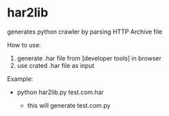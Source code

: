 # har2lib
generates python crawler by parsing HTTP Archive file

How to use:
1. generate .har file from [developer tools] in browser
2. use crated .har file as input


Example:
- python har2lib.py test.com.har

  - this will generate test.com.py

